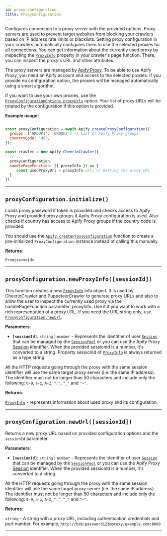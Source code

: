 ```yaml
---
id: proxy-configuration
title: ProxyConfiguration
---
```


<a name="proxyconfiguration"></a>

Configures connection to a proxy server with the provided options. Proxy servers are used to prevent target websites from blocking your crawlers based
on IP address rate limits or blacklists. Setting proxy configuration in your crawlers automatically configures them to use the selected proxies for
all connections. You can get information about the currently used proxy by inspecting the [`ProxyInfo`](../typedefs/proxy-info) property in your
crawler's page function. There, you can inspect the proxy's URL and other attributes.

The proxy servers are managed by [Apify Proxy](https://docs.apify.com/proxy). To be able to use Apify Proxy, you need an Apify account and access to
the selected proxies. If you provide no configuration option, the proxies will be managed automatically using a smart algorithm.

If you want to use your own proxies, use the [`ProxyConfigurationOptions.proxyUrls`](../typedefs/proxy-configuration-options#proxyurls) option. Your
list of proxy URLs will be rotated by the configuration if this option is provided.

**Example usage:**

```javascript

const proxyConfiguration = await Apify.createProxyConfiguration({
  groups: ['GROUP1', 'GROUP2'] // List of Apify Proxy groups
  countryCode: 'US',
});

const crawler = new Apify.CheerioCrawler({
  // ...
  proxyConfiguration,
  handlePageFunction: ({ proxyInfo }) => {
     const usedProxyUrl = proxyInfo.url; // Getting the proxy URL
  }
})

```

---

<a name="initialize"></a>

## `proxyConfiguration.initialize()`

Loads proxy password if token is provided and checks access to Apify Proxy and provided proxy groups if Apify Proxy configuration is used. Also checks
if country has access to Apify Proxy groups if the country code is provided.

You should use the [`Apify.createProxyConfiguration`](../api/apify#createproxyconfiguration) function to create a pre-initialized `ProxyConfiguration`
instance instead of calling this manually.

**Returns**:

`Promise<void>`

---

<a name="newproxyinfo"></a>

## `proxyConfiguration.newProxyInfo([sessionId])`

This function creates a new [`ProxyInfo`](../typedefs/proxy-info) info object. It is used by CheerioCrawler and PuppeteerCrawler to generate proxy
URLs and also to allow the user to inspect the currently used proxy via the handlePageFunction parameter: proxyInfo. Use it if you want to work with a
rich representation of a proxy URL. If you need the URL string only, use [`ProxyConfiguration.newUrl`](../api/proxy-configuration#newurl).

**Parameters**:

-   **`[sessionId]`**: `string` | `number` - Represents the identifier of user [`Session`](../api/session) that can be managed by the
    [`SessionPool`](../api/session-pool) or you can use the Apify Proxy [Session](https://docs.apify.com/proxy#sessions) identifier. When the provided
    sessionId is a number, it's converted to a string. Property sessionId of [`ProxyInfo`](../typedefs/proxy-info) is always returned as a type
    string.

All the HTTP requests going through the proxy with the same session identifier will use the same target proxy server (i.e. the same IP address). The
identifier must not be longer than 50 characters and include only the following: `0-9`, `a-z`, `A-Z`, `"."`, `"_"` and `"~"`.

**Returns**:

[`ProxyInfo`](../typedefs/proxy-info) - represents information about used proxy and its configuration.

---

<a name="newurl"></a>

## `proxyConfiguration.newUrl([sessionId])`

Returns a new proxy URL based on provided configuration options and the `sessionId` parameter.

**Parameters**:

-   **`[sessionId]`**: `string` | `number` - Represents the identifier of user [`Session`](../api/session) that can be managed by the
    [`SessionPool`](../api/session-pool) or you can use the Apify Proxy [Session](https://docs.apify.com/proxy#sessions) identifier. When the provided
    sessionId is a number, it's converted to a string.

All the HTTP requests going through the proxy with the same session identifier will use the same target proxy server (i.e. the same IP address). The
identifier must not be longer than 50 characters and include only the following: `0-9`, `a-z`, `A-Z`, `"."`, `"_"` and `"~"`.

**Returns**:

`string` - A string with a proxy URL, including authentication credentials and port number. For example,
`http://bob:password123@proxy.example.com:8000`

---
